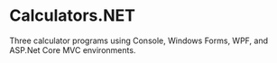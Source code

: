 # Calculators.NET
Three calculator programs using Console, Windows Forms, WPF, and ASP.Net Core MVC environments.
